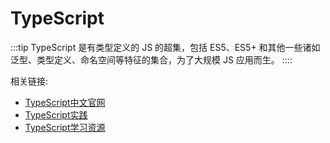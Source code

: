 # TypeScript
:::tip
TypeScript 是有类型定义的 JS 的超集，包括 ES5、ES5+ 和其他一些诸如泛型、类型定义、命名空间等特征的集合，为了大规模 JS 应用而生。
::::

相关链接:<br/>
+ [TypeScript中文官网](https://www.tslang.cn/)<br/>
+ [TypeScript实践](https://github.com/ProtoTeam/blog/blob/master/201803/2.md)<br/>
+ [TypeScript学习资源](https://github.com/semlinker/awesome-typescript)<br/>